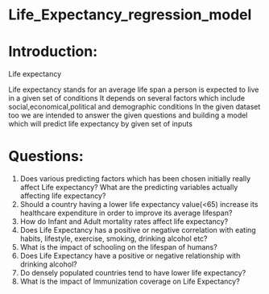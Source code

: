 # Life_Expectancy_regression_model
# Introduction:
Life expectancy

Life expectancy stands for an average life span a person is expected to live in a given set of conditions
It depends on several factors which include social,economical,political and demographic conditions
In the given dataset too we are intended to answer the given questions and building a model which will predict life expectancy by given set of inputs

# Questions:
1. Does various predicting factors which has been chosen initially really affect Life 
expectancy? What are the predicting variables actually affecting life expectancy?
2. Should a country having a lower life expectancy value(<65) increase its healthcare 
expenditure in order to improve its average lifespan?
3. How do Infant and Adult mortality rates affect life expectancy?
4. Does Life Expectancy has a positive or negative correlation with eating habits, 
lifestyle, exercise, smoking, drinking alcohol etc?
5. What is the impact of schooling on the lifespan of humans?
6. Does Life Expectancy have a positive or negative relationship with drinking 
alcohol?
7. Do densely populated countries tend to have lower life expectancy?
8. What is the impact of Immunization coverage on Life Expectancy?
